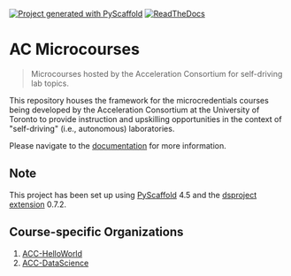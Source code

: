 [![Project generated with PyScaffold](https://img.shields.io/badge/-PyScaffold-005CA0?logo=pyscaffold)](https://pyscaffold.org/)
[![ReadTheDocs](https://readthedocs.org/projects/ac-microcourses/badge/?version=latest)](https://ac-microcourses.readthedocs.io)
<!-- These are examples of badges you might also want to add to your README. Update the URLs accordingly.
[![Built Status](https://api.cirrus-ci.com/github/<USER>/ac-microcourses.svg?branch=main)](https://cirrus-ci.com/github/<USER>/ac-microcourses)
[![Coveralls](https://img.shields.io/coveralls/github/<USER>/ac-microcourses/main.svg)](https://coveralls.io/r/<USER>/ac-microcourses)
[![PyPI-Server](https://img.shields.io/pypi/v/ac-microcourses.svg)](https://pypi.org/project/ac-microcourses/)
[![Conda-Forge](https://img.shields.io/conda/vn/conda-forge/ac-microcourses.svg)](https://anaconda.org/conda-forge/ac-microcourses)
[![Monthly Downloads](https://pepy.tech/badge/ac-microcourses/month)](https://pepy.tech/project/ac-microcourses)
[![Twitter](https://img.shields.io/twitter/url/http/shields.io.svg?style=social&label=Twitter)](https://twitter.com/ac-microcourses)
-->

# AC Microcourses

> Microcourses hosted by the Acceleration Consortium for self-driving lab topics.

This repository houses the framework for the microcredentials courses being developed by the Acceleration Consortium at the University of Toronto to provide instruction and upskilling opportunities in the context of "self-driving" (i.e., autonomous) laboratories.

Please navigate to the [documentation](https://ac-microcourses.readthedocs.io/) for more information.

## Note

This project has been set up using [PyScaffold] 4.5 and the [dsproject extension] 0.7.2.

[conda]: https://docs.conda.io/
[pre-commit]: https://pre-commit.com/
[Jupyter]: https://jupyter.org/
[nbstripout]: https://github.com/kynan/nbstripout
[Google style]: http://google.github.io/styleguide/pyguide.html#38-comments-and-docstrings
[PyScaffold]: https://pyscaffold.org/
[dsproject extension]: https://github.com/pyscaffold/pyscaffoldext-dsproject

## Course-specific Organizations

1. [ACC-HelloWorld](https://github.com/ACC-HelloWorld)
2. [ACC-DataScience](https://github.com/ACC-DataScience)
